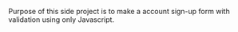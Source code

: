 Purpose of this side project is to make a account sign-up form with validation using only Javascript.
